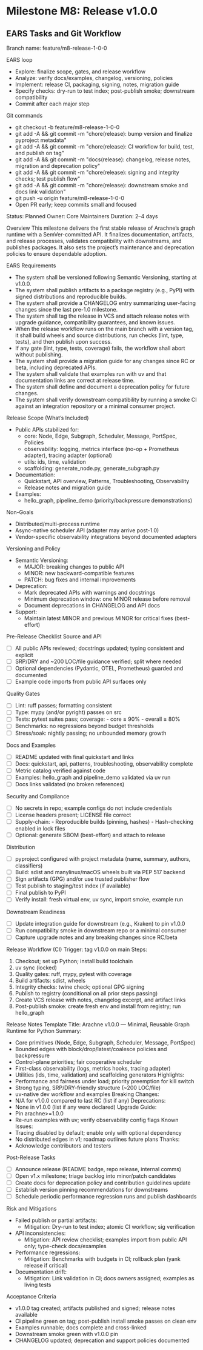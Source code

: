 # Milestone M8: Release v1.0.0

## EARS Tasks and Git Workflow

Branch name: feature/m8-release-1-0-0

EARS loop
- Explore: finalize scope, gates, and release workflow
- Analyze: verify docs/examples, changelog, versioning, policies
- Implement: release CI, packaging, signing, notes, migration guide
- Specify checks: dry-run to test index; post-publish smoke; downstream compatibility
- Commit after each major step

Git commands
- git checkout -b feature/m8-release-1-0-0
- git add -A && git commit -m "chore(release): bump version and finalize pyproject metadata"
- git add -A && git commit -m "chore(release): CI workflow for build, test, and publish on tag"
- git add -A && git commit -m "docs(release): changelog, release notes, migration and deprecation policy"
- git add -A && git commit -m "chore(release): signing and integrity checks; test publish flow"
- git add -A && git commit -m "chore(release): downstream smoke and docs link validation"
- git push -u origin feature/m8-release-1-0-0
- Open PR early; keep commits small and focused

Status: Planned
Owner: Core Maintainers
Duration: 2–4 days

Overview
This milestone delivers the first stable release of Arachne’s graph runtime with a SemVer-committed API. It finalizes documentation, artifacts, and release processes, validates compatibility with downstreams, and publishes packages. It also sets the project’s maintenance and deprecation policies to ensure dependable adoption.

EARS Requirements
- The system shall be versioned following Semantic Versioning, starting at v1.0.0.
- The system shall publish artifacts to a package registry (e.g., PyPI) with signed distributions and reproducible builds.
- The system shall provide a CHANGELOG entry summarizing user-facing changes since the last pre-1.0 milestone.
- The system shall tag the release in VCS and attach release notes with upgrade guidance, compatibility guarantees, and known issues.
- When the release workflow runs on the main branch with a version tag, it shall build wheels and source distributions, run checks (lint, type, tests), and then publish upon success.
- If any gate (lint, type, tests, coverage) fails, the workflow shall abort without publishing.
- The system shall provide a migration guide for any changes since RC or beta, including deprecated APIs.
- The system shall validate that examples run with uv and that documentation links are correct at release time.
- The system shall define and document a deprecation policy for future changes.
- The system shall verify downstream compatibility by running a smoke CI against an integration repository or a minimal consumer project.

Release Scope (What’s Included)
- Public APIs stabilized for:
  - core: Node, Edge, Subgraph, Scheduler, Message, PortSpec, Policies
  - observability: logging, metrics interface (no-op + Prometheus adapter), tracing adapter (optional)
  - utils: ids, time, validation
  - scaffolding: generate_node.py, generate_subgraph.py
- Documentation:
  - Quickstart, API overview, Patterns, Troubleshooting, Observability
  - Release notes and migration guide
- Examples:
  - hello_graph, pipeline_demo (priority/backpressure demonstrations)

Non-Goals
- Distributed/multi-process runtime
- Async-native scheduler API (adapter may arrive post-1.0)
- Vendor-specific observability integrations beyond documented adapters

Versioning and Policy
- Semantic Versioning:
  - MAJOR: breaking changes to public API
  - MINOR: new backward-compatible features
  - PATCH: bug fixes and internal improvements
- Deprecation:
  - Mark deprecated APIs with warnings and docstrings
  - Minimum deprecation window: one MINOR release before removal
  - Document deprecations in CHANGELOG and API docs
- Support:
  - Maintain latest MINOR and previous MINOR for critical fixes (best-effort)

Pre-Release Checklist
Source and API
- [ ] All public APIs reviewed; docstrings updated; typing consistent and explicit
- [ ] SRP/DRY and ~200 LOC/file guidance verified; split where needed
- [ ] Optional dependencies (Pydantic, OTEL, Prometheus) guarded and documented
- [ ] Example code imports from public API surfaces only

Quality Gates
- [ ] Lint: ruff passes; formatting consistent
- [ ] Type: mypy (and/or pyright) passes on src
- [ ] Tests: pytest suites pass; coverage:
      - core ≥ 90%
      - overall ≥ 80%
- [ ] Benchmarks: no regressions beyond budget thresholds
- [ ] Stress/soak: nightly passing; no unbounded memory growth

Docs and Examples
- [ ] README updated with final quickstart and links
- [ ] Docs: quickstart, api, patterns, troubleshooting, observability complete
- [ ] Metric catalog verified against code
- [ ] Examples: hello_graph and pipeline_demo validated via uv run
- [ ] Docs links validated (no broken references)

Security and Compliance
- [ ] No secrets in repo; example configs do not include credentials
- [ ] License headers present; LICENSE file correct
- [ ] Supply-chain:
      - Reproducible builds (pinning, hashes)
      - Hash-checking enabled in lock files
- [ ] Optional: generate SBOM (best-effort) and attach to release

Distribution
- [ ] pyproject configured with project metadata (name, summary, authors, classifiers)
- [ ] Build: sdist and manylinux/macOS wheels built via PEP 517 backend
- [ ] Sign artifacts (GPG) and/or use trusted publisher flow
- [ ] Test publish to staging/test index (if available)
- [ ] Final publish to PyPI
- [ ] Verify install: fresh virtual env, uv sync, import smoke, example run

Downstream Readiness
- [ ] Update integration guide for downstream (e.g., Kraken) to pin v1.0.0
- [ ] Run compatibility smoke in downstream repo or a minimal consumer
- [ ] Capture upgrade notes and any breaking changes since RC/beta

Release Workflow (CI)
Trigger: tag v1.0.0 on main
Steps:
1) Checkout; set up Python; install build toolchain
2) uv sync (locked)
3) Quality gates: ruff, mypy, pytest with coverage
4) Build artifacts: sdist, wheels
5) Integrity checks: twine check; optional GPG signing
6) Publish to registry (conditional on all prior steps passing)
7) Create VCS release with notes, changelog excerpt, and artifact links
8) Post-publish smoke: create fresh env and install from registry; run hello_graph

Release Notes Template
Title: Arachne v1.0.0 — Minimal, Reusable Graph Runtime for Python
Summary:
- Core primitives (Node, Edge, Subgraph, Scheduler, Message, PortSpec)
- Bounded edges with block/drop/latest/coalesce policies and backpressure
- Control-plane priorities; fair cooperative scheduler
- First-class observability (logs, metrics hooks, tracing adapter)
- Utilities (ids, time, validation) and scaffolding generators
Highlights:
- Performance and fairness under load; priority preemption for kill switch
- Strong typing, SRP/DRY-friendly structure (~200 LOC/file)
- uv-native dev workflow and examples
Breaking Changes:
- N/A for v1.0.0 compared to last RC (list if any)
Deprecations:
- None in v1.0.0 (list if any were declared)
Upgrade Guide:
- Pin arachne>=1.0.0
- Re-run examples with uv; verify observability config flags
Known Issues:
- Tracing disabled by default; enable only with optional dependency
- No distributed edges in v1; roadmap outlines future plans
Thanks:
- Acknowledge contributors and testers

Post-Release Tasks
- [ ] Announce release (README badge, repo release, internal comms)
- [ ] Open v1.x milestone; triage backlog into minor/patch candidates
- [ ] Create docs for deprecation policy and contribution guidelines update
- [ ] Establish version pinning recommendations for downstreams
- [ ] Schedule periodic performance regression runs and publish dashboards

Risk and Mitigations
- Failed publish or partial artifacts:
  - Mitigation: Dry-run to test index; atomic CI workflow; sig verification
- API inconsistencies:
  - Mitigation: API review checklist; examples import from public API only; type-check docs/examples
- Performance regressions:
  - Mitigation: Benchmarks with budgets in CI; rollback plan (yank release if critical)
- Documentation drift:
  - Mitigation: Link validation in CI; docs owners assigned; examples as living tests

Acceptance Criteria
- v1.0.0 tag created; artifacts published and signed; release notes available
- CI pipeline green on tag; post-publish install smoke passes on clean env
- Examples runnable; docs complete and cross-linked
- Downstream smoke green with v1.0.0 pin
- CHANGELOG updated; deprecation and support policies documented